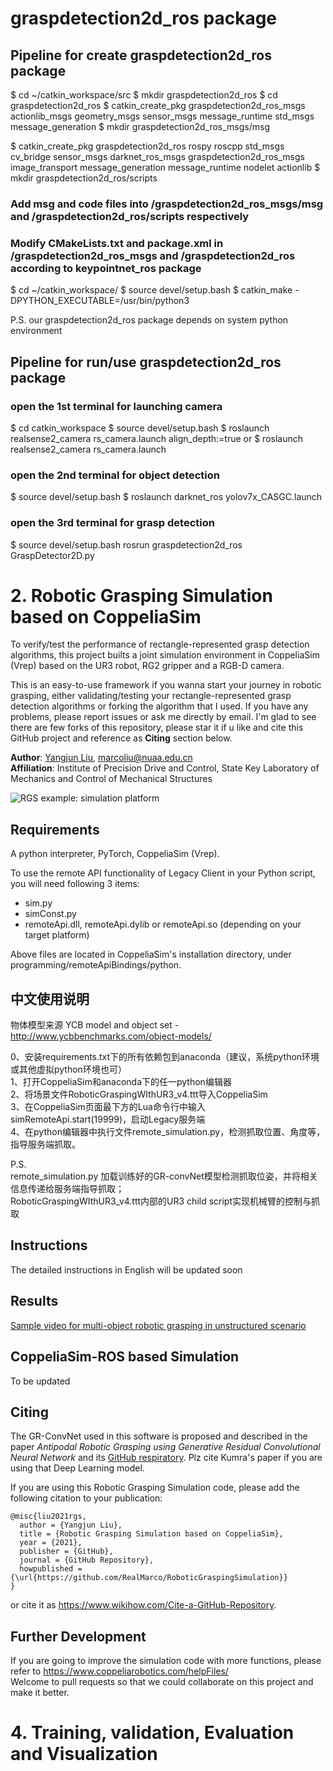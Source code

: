 

#  graspdetection2d_ros package
## Pipeline for create graspdetection2d_ros package

$ cd ~/catkin_workspace/src
$ mkdir graspdetection2d_ros
$ cd graspdetection2d_ros
$ catkin_create_pkg graspdetection2d_ros_msgs actionlib_msgs geometry_msgs sensor_msgs message_runtime std_msgs message_generation
$ mkdir graspdetection2d_ros_msgs/msg

$ catkin_create_pkg graspdetection2d_ros rospy roscpp std_msgs cv_bridge sensor_msgs darknet_ros_msgs graspdetection2d_ros_msgs image_transport message_generation message_runtime nodelet actionlib
$ mkdir graspdetection2d_ros/scripts

### Add msg and code files into /graspdetection2d_ros_msgs/msg and /graspdetection2d_ros/scripts respectively
### Modify CMakeLists.txt and package.xml in /graspdetection2d_ros_msgs and /graspdetection2d_ros according to keypointnet_ros package

$ cd ~/catkin_workspace/
$ source devel/setup.bash
$ catkin_make -DPYTHON_EXECUTABLE=/usr/bin/python3

P.S.  our graspdetection2d_ros package depends on system python environment

## Pipeline for run/use graspdetection2d_ros package
### open the 1st terminal for launching camera
$ cd catkin_workspace
$ source devel/setup.bash
$ roslaunch realsense2_camera rs_camera.launch align_depth:=true
or $ roslaunch realsense2_camera rs_camera.launch

### open the 2nd terminal for object detection
$ source devel/setup.bash
$ roslaunch darknet_ros yolov7x_CASGC.launch

### open the 3rd terminal for grasp detection
$ source devel/setup.bash
rosrun graspdetection2d_ros GraspDetector2D.py

# 2. Robotic Grasping Simulation based on CoppeliaSim
To verify/test the performance of rectangle-represented grasp detection algorithms, this project builts a joint simulation environment in CoppeliaSim (Vrep) based on the UR3 robot, RG2 gripper and a RGB-D camera.   

This is an easy-to-use framework if you wanna start your journey in robotic grasping, either validating/testing your rectangle-represented grasp detection algorithms or forking the algorithm that I used. If you have any problems, please report issues or ask me directly by email. I'm glad to see there are few forks of this repository, please star it if u like and cite this GitHub project and reference as **Citing** section below.

**Author**: [Yangjun Liu](https://github.com/RealMarco/), marcoliu@nuaa.edu.cn  
**Affiliation**: Institute of Precision Drive and Control, State Key Laboratory of Mechanics and Control of Mechanical Structures  

![RGS example: simulation platform](simulation_platform4.png)


## Requirements  
A python interpreter, PyTorch, CoppeliaSim (Vrep).  

To use the remote API functionality of Legacy Client in your Python script, you will need following 3 items:  
- sim.py  
- simConst.py  
- remoteApi.dll, remoteApi.dylib or remoteApi.so (depending on your target platform)  

Above files are located in CoppeliaSim's installation directory, under programming/remoteApiBindings/python.  

## 中文使用说明
物体模型来源 YCB model and object set - http://www.ycbbenchmarks.com/object-models/  

0、安装requirements.txt下的所有依赖包到anaconda（建议，系统python环境或其他虚拟python环境也可）  
1、打开CoppeliaSim和anaconda下的任一python编辑器  
2、将场景文件RoboticGraspingWIthUR3_v4.ttt导入CoppeliaSim  
3、在CoppeliaSim页面最下方的Lua命令行中输入simRemoteApi.start(19999)，启动Legacy服务端  
4、在python编辑器中执行文件remote_simulation.py，检测抓取位置、角度等，指导服务端抓取。  
  
P.S.   
remote_simulation.py 加载训练好的GR-convNet模型检测抓取位姿，并将相关信息传递给服务端指导抓取；  
RoboticGraspingWIthUR3_v4.ttt内部的UR3 child script实现机械臂的控制与抓取

## Instructions
The detailed instructions in English will be updated soon

## Results
[Sample video for multi-object robotic grasping in unstructured scenario](https://github.com/RealMarco/RoboticGraspingSimulation/blob/main/multi-object%20Grasping%20Simulation.mp4)

## CoppeliaSim-ROS based Simulation
To be updated

## Citing
The GR-ConvNet used in this software is proposed and described in the paper *Antipodal Robotic Grasping using Generative Residual Convolutional Neural Network* and its [GitHub respiratory](https://github.com/skumra/robotic-grasping). Plz cite Kumra's paper if you are using that Deep Learning model.  

If you are using this Robotic Grasping Simulation code, please add the following citation to your publication:
```
@misc{liu2021rgs,
  author = {Yangjun Liu},
  title = {Robotic Grasping Simulation based on CoppeliaSim},
  year = {2021},
  publisher = {GitHub},
  journal = {GitHub Repository},
  howpublished = {\url{https://github.com/RealMarco/RoboticGraspingSimulation}}
}
```

or cite it as https://www.wikihow.com/Cite-a-GitHub-Repository.

## Further Development
If you are going to improve the simulation code with more functions, please refer to https://www.coppeliarobotics.com/helpFiles/  
Welcome to pull requests so that we could collaborate on this project and make it better.


# 4. Training, validation, Evaluation and Visualization







